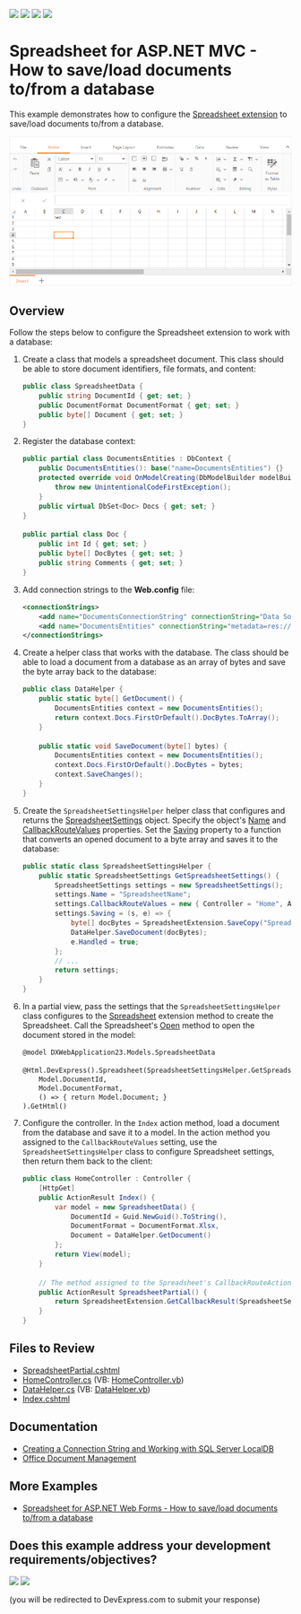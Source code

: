 <!-- default badges list -->
![](https://img.shields.io/endpoint?url=https://codecentral.devexpress.com/api/v1/VersionRange/128553954/20.1.3%2B)
[![](https://img.shields.io/badge/Open_in_DevExpress_Support_Center-FF7200?style=flat-square&logo=DevExpress&logoColor=white)](https://supportcenter.devexpress.com/ticket/details/T190813)
[![](https://img.shields.io/badge/📖_How_to_use_DevExpress_Examples-e9f6fc?style=flat-square)](https://docs.devexpress.com/GeneralInformation/403183)
[![](https://img.shields.io/badge/💬_Leave_Feedback-feecdd?style=flat-square)](#does-this-example-address-your-development-requirementsobjectives)
<!-- default badges end -->
# Spreadsheet for ASP.NET MVC - How to save/load documents to/from a database

This example demonstrates how to configure the [Spreadsheet extension](https://docs.devexpress.com/AspNetMvc/17113/components/spreadsheet) to save/load documents to/from a database.

![Connect Spreadsheet to Database](connect-spreadsheet-to-database.png)

## Overview

Follow the steps below to configure the Spreadsheet extension to work with a database:

1. Create a class that models a spreadsheet document. This class should be able to store document identifiers, file formats, and content:

    ```cs
    public class SpreadsheetData {
        public string DocumentId { get; set; }
        public DocumentFormat DocumentFormat { get; set; }
        public byte[] Document { get; set; }
    }
    ```

2. Register the database context:

    ```cs
    public partial class DocumentsEntities : DbContext {
        public DocumentsEntities(): base("name=DocumentsEntities") {}
        protected override void OnModelCreating(DbModelBuilder modelBuilder) {
            throw new UnintentionalCodeFirstException();
        }
        public virtual DbSet<Doc> Docs { get; set; }
    }

    public partial class Doc {
        public int Id { get; set; }
        public byte[] DocBytes { get; set; }
        public string Comments { get; set; }
    }
    ```

3. Add connection strings to the **Web.config** file:

    ```xml
    <connectionStrings>
        <add name="DocumentsConnectionString" connectionString="Data Source=(local);Initial Catalog = Documents;User Id=sa; Password=dx;Connect Timeout=30" providerName="System.Data.SqlClient" />
        <add name="DocumentsEntities" connectionString="metadata=res://*/Models.Model1.csdl|res://*/Models.Model1.ssdl|res://*/Models.Model1.msl;provider=System.Data.SqlClient;provider connection string=&quot;Data Source=(localdb)\MSSQLLocalDB;AttachDbFilename=|DataDirectory|Documents.mdf;Integrated Security=True;connect timeout=30;MultipleActiveResultSets=True;App=EntityFramework&quot;" providerName="System.Data.EntityClient" />
    </connectionStrings>
    ```

4. Create a helper class that works with the database. The class should be able to load a document from a database as an array of bytes and save the byte array back to the database:

    ```cs
    public class DataHelper {
        public static byte[] GetDocument() {
            DocumentsEntities context = new DocumentsEntities();
            return context.Docs.FirstOrDefault().DocBytes.ToArray();
        }

        public static void SaveDocument(byte[] bytes) {
            DocumentsEntities context = new DocumentsEntities();
            context.Docs.FirstOrDefault().DocBytes = bytes;
            context.SaveChanges();
        }
    }
    ```

5. Create the `SpreadsheetSettingsHelper` helper class that configures and returns the [SpreadsheetSettings](https://docs.devexpress.com/AspNetMvc/DevExpress.Web.Mvc.SpreadsheetSettings?p=netframework) object. Specify the object's [Name](https://docs.devexpress.com/AspNetMvc/DevExpress.Web.Mvc.SettingsBase.Name) and [CallbackRouteValues](https://docs.devexpress.com/AspNetMvc/DevExpress.Web.Mvc.SpreadsheetSettings.CallbackRouteValues) properties. Set the [Saving](https://docs.devexpress.com/AspNetMvc/DevExpress.Web.Mvc.SpreadsheetSettings.Saving?p=netframework) property to a function that converts an opened document to a byte array and saves it to the database:

    ```cs
    public static class SpreadsheetSettingsHelper {
        public static SpreadsheetSettings GetSpreadsheetSettings() {
            SpreadsheetSettings settings = new SpreadsheetSettings();
            settings.Name = "SpreadsheetName";
            settings.CallbackRouteValues = new { Controller = "Home", Action = "SpreadsheetPartial" };
            settings.Saving = (s, e) => {
                byte[] docBytes = SpreadsheetExtension.SaveCopy("SpreadsheetName", DocumentFormat.Xlsx);
                DataHelper.SaveDocument(docBytes);
                e.Handled = true;
            };
            // ...
            return settings;
        }
    }
    ```
    
6. In a partial view, pass the settings that the `SpreadsheetSettingsHelper` class configures to the [Spreadsheet](https://docs.devexpress.com/AspNetMvc/DevExpress.Web.Mvc.UI.ExtensionsFactory.Spreadsheet(DevExpress.Web.Mvc.SpreadsheetSettings)?p=netframework) extension method to create the Spreadsheet. Call the Spreadsheet's [Open](https://docs.devexpress.com/AspNetMvc/DevExpress.Web.Mvc.SpreadsheetExtension.Open(System.String-DevExpress.Spreadsheet.DocumentFormat-System.Func-System.Byte---)?p=netframework) method to open the document stored in the model:

    ```razor
    @model DXWebApplication23.Models.SpreadsheetData

    @Html.DevExpress().Spreadsheet(SpreadsheetSettingsHelper.GetSpreadsheetSettings()).Open(
        Model.DocumentId, 
        Model.DocumentFormat, 
        () => { return Model.Document; }
    ).GetHtml()
    ```

7. Configure the controller. In the `Index` action method, load a document from the database and save it to a model. In the action method you assigned to the `CallbackRouteValues` setting, use the `SpreadsheetSettingsHelper` class to configure Spreadsheet settings, then return them back to the client: 

    ```cs
    public class HomeController : Controller {
        [HttpGet]
        public ActionResult Index() {
            var model = new SpreadsheetData() {
                DocumentId = Guid.NewGuid().ToString(),
                DocumentFormat = DocumentFormat.Xlsx,
                Document = DataHelper.GetDocument()
            };
            return View(model);
        }

        // The method assigned to the Spreadsheet's CallbackRouteAction property in the helper class
        public ActionResult SpreadsheetPartial() { 
            return SpreadsheetExtension.GetCallbackResult(SpreadsheetSettingsHelper.GetSpreadsheetSettings());
        }
    }
    ```

## Files to Review

* [SpreadsheetPartial.cshtml](./CS/DXWebApplication23/Views/Home/SpreadsheetPartial.cshtml)
* [HomeController.cs](./CS/DXWebApplication23/Controllers/HomeController.cs) (VB: [HomeController.vb](./VB/DXWebApplication23/Controllers/HomeController.vb))
* [DataHelper.cs](./CS/DXWebApplication23/Models/DataHelper.cs) (VB: [DataHelper.vb](./VB/DXWebApplication23/Models/DataHelper.vb))
* [Index.cshtml](./CS/DXWebApplication23/Views/Home/Index.cshtml)

## Documentation

* [Creating a Connection String and Working with SQL Server LocalDB](https://learn.microsoft.com/en-us/aspnet/mvc/overview/getting-started/introduction/creating-a-connection-string)
* [Office Document Management](https://docs.devexpress.com/AspNetMvc/402337/common-features/office-document-management)

## More Examples

* [Spreadsheet for ASP.NET Web Forms - How to save/load documents to/from a database](https://github.com/DevExpress-Examples/aspxspreadsheet-how-to-save-and-load-documents-from-a-database-t190812)
<!-- feedback -->
## Does this example address your development requirements/objectives?

[<img src="https://www.devexpress.com/support/examples/i/yes-button.svg"/>](https://www.devexpress.com/support/examples/survey.xml?utm_source=github&utm_campaign=asp-net-mvc-spreadsheet-work-with-database&~~~was_helpful=yes) [<img src="https://www.devexpress.com/support/examples/i/no-button.svg"/>](https://www.devexpress.com/support/examples/survey.xml?utm_source=github&utm_campaign=asp-net-mvc-spreadsheet-work-with-database&~~~was_helpful=no)

(you will be redirected to DevExpress.com to submit your response)
<!-- feedback end -->
